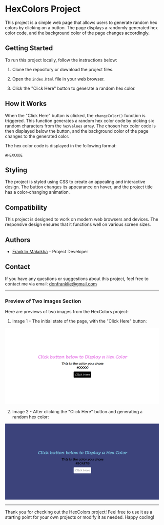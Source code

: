 # HexColors Project

This project is a simple web page that allows users to generate random hex colors by clicking on a button. The page displays a randomly generated hex color code, and the background color of the page changes accordingly.

## Getting Started

To run this project locally, follow the instructions below:

1. Clone the repository or download the project files.

2. Open the `index.html` file in your web browser.

3. Click the "Click Here" button to generate a random hex color.

## How it Works

When the "Click Here" button is clicked, the `changeColor()` function is triggered. This function generates a random hex color code by picking six random characters from the `hexValues` array. The chosen hex color code is then displayed below the button, and the background color of the page changes to the generated color.

The hex color code is displayed in the following format:

```
#HEXCODE
```

## Styling

The project is styled using CSS to create an appealing and interactive design. The button changes its appearance on hover, and the project title has a color-changing animation.

## Compatibility

This project is designed to work on modern web browsers and devices. The responsive design ensures that it functions well on various screen sizes.

## Authors

- [Franklin Makokha](https://github.com/donfranklie) - Project Developer

## Contact

If you have any questions or suggestions about this project, feel free to contact me via email: donfranklie@gmail.com

---

### Preview of Two Images Section

Here are previews of two images from the HexColors project:

1. Image 1 - The initial state of the page, with the "Click Here" button:

![Image 1](/assets/screenshot1.png)

2. Image 2 - After clicking the "Click Here" button and generating a random hex color:

![Image 2](/assets/screenshot2.png)

---

Thank you for checking out the HexColors project! Feel free to use it as a starting point for your own projects or modify it as needed. Happy coding!